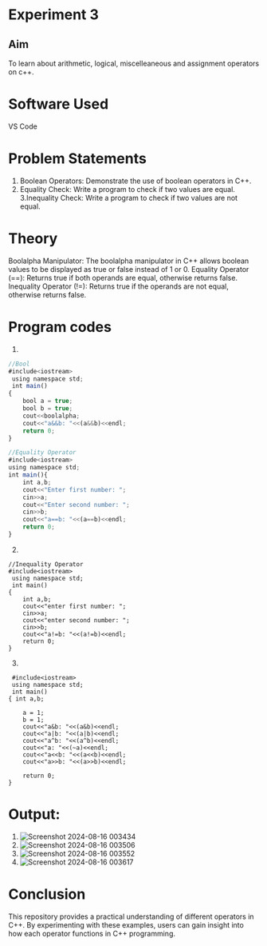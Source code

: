 # Experiment 3
## Aim
To learn about arithmetic, logical, miscelleaneous and assignment operators on c++.
# Software Used
VS Code

# Problem Statements
1. Boolean Operators: Demonstrate the use of boolean operators in C++.
2. Equality Check: Write a program to check if two values are equal.
3.Inequality Check: Write a program to check if two values are not equal.

# Theory
Boolalpha Manipulator: The boolalpha manipulator in C++ allows boolean values to be displayed as true or false instead of 1 or 0.
Equality Operator (==): Returns true if both operands are equal, otherwise returns false.
Inequality Operator (!=): Returns true if the operands are not equal, otherwise returns false.

# Program codes
1.
```javascript
//Bool
#include<iostream>
 using namespace std;
 int main()
{
    bool a = true;
    bool b = true;
    cout<<boolalpha;
    cout<<"a&&b: "<<(a&&b)<<endl;
    return 0;
}

//Equality Operator
#include<iostream>
using namespace std;
int main(){
    int a,b;
    cout<<"Enter first number: ";
    cin>>a;
    cout<<"Enter second number: ";
    cin>>b;
    cout<<"a==b: "<<(a==b)<<endl;
    return 0;
}
```
2.
``` 
//Inequality Operator
#include<iostream>
 using namespace std;
 int main()
{
    int a,b;
    cout<<"enter first number: ";
    cin>>a;
    cout<<"enter second number: ";
    cin>>b;
    cout<<"a!=b: "<<(a!=b)<<endl;
    return 0;
}
```
3.
```
 #include<iostream>
 using namespace std;
 int main()
{ int a,b;
    
    a = 1;
    b = 1;
    cout<<"a&b: "<<(a&b)<<endl;
    cout<<"a|b: "<<(a|b)<<endl;
    cout<<"a^b: "<<(a^b)<<endl;
    cout<<"a: "<<(~a)<<endl;
    cout<<"a<<b: "<<(a<<b)<<endl;
    cout<<"a>>b: "<<(a>>b)<<endl;
    
    return 0;
}
```
# Output:
1. ![Screenshot 2024-08-16 003434](https://github.com/user-attachments/assets/d9416b23-4de2-4336-b134-9d22a4c35e7f)
2. ![Screenshot 2024-08-16 003506](https://github.com/user-attachments/assets/dd6ad46e-98de-41c8-a632-9288bed6a667)
3. ![Screenshot 2024-08-16 003552](https://github.com/user-attachments/assets/095303bc-8e64-4905-a783-5c982943a639)
4. ![Screenshot 2024-08-16 003617](https://github.com/user-attachments/assets/09a498eb-44ef-4e77-b279-456bf46e6c61)

# Conclusion
This repository provides a practical understanding of different operators in C++. By experimenting with these examples, users can gain insight into how each operator functions in C++ programming.





















